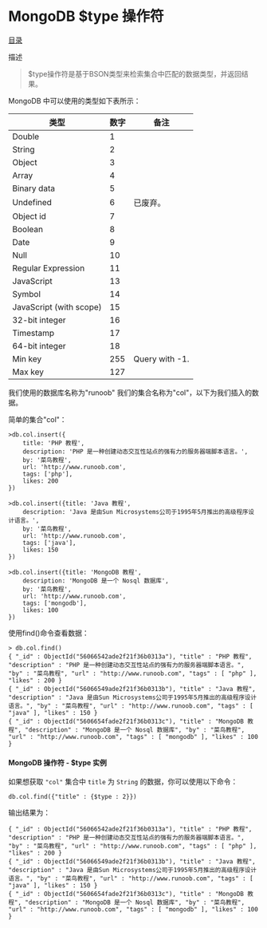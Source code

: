 # 						MongoDB  $type 操作符

[目录](README.md)

描述

> $type操作符是基于BSON类型来检索集合中匹配的数据类型，并返回结果。

MongoDB 中可以使用的类型如下表所示：

|类型 						|数字 		|备注
|---------------------------|-----------|------------------
|Double 					|1			|
|String 					|2			|
|Object 					|3			|
|Array 						|4			|
|Binary data 				|5			|
|Undefined 					|6 			|已废弃。
|Object id 					|7			|
|Boolean 					|8			|
|Date 						|9			|
|Null 						|10			|
|Regular Expression 		|11			|
|JavaScript 				|13			|
|Symbol 					|14			|
|JavaScript (with scope) 	|15			|
|32-bit integer 			|16			|
|Timestamp 					|17			|
|64-bit integer 			|18			|
|Min key 					|255 		|Query with -1.
|Max key 					|127		|

我们使用的数据库名称为"runoob" 我们的集合名称为"col"，以下为我们插入的数据。

简单的集合"col"：
```mongodb
>db.col.insert({
    title: 'PHP 教程',
    description: 'PHP 是一种创建动态交互性站点的强有力的服务器端脚本语言。',
    by: '菜鸟教程',
    url: 'http://www.runoob.com',
    tags: ['php'],
    likes: 200
})
```
```mongodb
>db.col.insert({title: 'Java 教程',
    description: 'Java 是由Sun Microsystems公司于1995年5月推出的高级程序设计语言。',
    by: '菜鸟教程',
    url: 'http://www.runoob.com',
    tags: ['java'],
    likes: 150
})
```
```mongodb
>db.col.insert({title: 'MongoDB 教程',
    description: 'MongoDB 是一个 Nosql 数据库',
    by: '菜鸟教程',
    url: 'http://www.runoob.com',
    tags: ['mongodb'],
    likes: 100
})
```
使用find()命令查看数据：
```mongodb
> db.col.find()
{ "_id" : ObjectId("56066542ade2f21f36b0313a"), "title" : "PHP 教程", "description" : "PHP 是一种创建动态交互性站点的强有力的服务器端脚本语言。", "by" : "菜鸟教程", "url" : "http://www.runoob.com", "tags" : [ "php" ], "likes" : 200 }
{ "_id" : ObjectId("56066549ade2f21f36b0313b"), "title" : "Java 教程", "description" : "Java 是由Sun Microsystems公司于1995年5月推出的高级程序设计语言。", "by" : "菜鸟教程", "url" : "http://www.runoob.com", "tags" : [ "java" ], "likes" : 150 }
{ "_id" : ObjectId("5606654fade2f21f36b0313c"), "title" : "MongoDB 教程", "description" : "MongoDB 是一个 Nosql 数据库", "by" : "菜鸟教程", "url" : "http://www.runoob.com", "tags" : [ "mongodb" ], "likes" : 100 }
```

#### MongoDB 操作符 - $type 实例

如果想获取 `"col"` 集合中 `title` 为 `String` 的数据，你可以使用以下命令：
```mongodb
db.col.find({"title" : {$type : 2}})
```
输出结果为：
```mongodb
{ "_id" : ObjectId("56066542ade2f21f36b0313a"), "title" : "PHP 教程", "description" : "PHP 是一种创建动态交互性站点的强有力的服务器端脚本语言。", "by" : "菜鸟教程", "url" : "http://www.runoob.com", "tags" : [ "php" ], "likes" : 200 }
{ "_id" : ObjectId("56066549ade2f21f36b0313b"), "title" : "Java 教程", "description" : "Java 是由Sun Microsystems公司于1995年5月推出的高级程序设计语言。", "by" : "菜鸟教程", "url" : "http://www.runoob.com", "tags" : [ "java" ], "likes" : 150 }
{ "_id" : ObjectId("5606654fade2f21f36b0313c"), "title" : "MongoDB 教程", "description" : "MongoDB 是一个 Nosql 数据库", "by" : "菜鸟教程", "url" : "http://www.runoob.com", "tags" : [ "mongodb" ], "likes" : 100 }
```

<a href="" style="float: right;"></a>